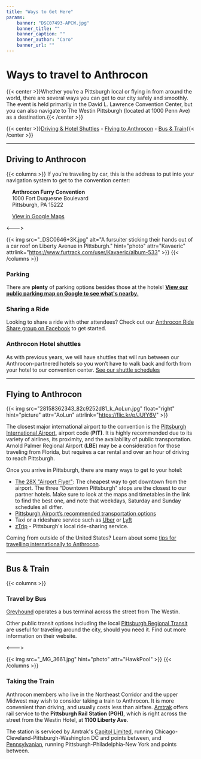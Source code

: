 ```yaml
---
title: "Ways to Get Here"
params:
    banner: "DSC07493-APCW.jpg"
    banner_title: ""
    banner_caption: ""
    banner_author: "Caro"
    banner_url: ""
---
```


# Ways to travel to Anthrocon

{{< center >}}Whether you’re a Pittsburgh local or flying in from around the world, there are several ways you can get to our city safely and smoothly. The event is held primarily in the David L. Lawrence Convention Center, but you can also navigate to The Westin Pittsburgh (located at 1000 Penn Ave) as a destination.{{< /center >}}

{{< center >}}[Driving & Hotel Shuttles](#driving-to-anthrocon) - [Flying to Anthrocon](#flying-to-anthrocon) - [Bus & Train](#bus--train){{< /center >}}

***

## Driving to Anthrocon

{{< columns >}}
If you're traveling by car, this is the address to put into your navigation system to get to the convention center:

&nbsp;&nbsp;&nbsp;&nbsp;**Anthrocon Furry Convention**<br>
&nbsp;&nbsp;&nbsp;&nbsp;1000 Fort Duquesne Boulevard<br>
&nbsp;&nbsp;&nbsp;&nbsp;Pittsburgh, PA 15222

&nbsp;&nbsp;&nbsp;&nbsp;[View in Google Maps](https://goo.gl/maps/mcDDHHA94Dwr3pwb9)

<--->

{{< img src="_DSC0646+3K.jpg" alt="A fursuiter sticking their hands out of a car roof on Liberty Avenue in Pittsburgh." hint="photo" attr="Kavaeric" attrlink="https://www.furtrack.com/user/Kavaeric/album-533" >}}
{{< /columns >}}

### Parking

There are **plenty** of parking options besides those at the hotels! [**View our public parking map on Google to see what's nearby**.](https://www.google.com/maps/d/u/9/edit?mid=17unBdeSNoGpgAQtNXWvszGHmZtnXCQmE&usp=sharing)

### Sharing a Ride

Looking to share a ride with other attendees? Check out our [Anthrocon Ride Share group on Facebook](https://www.facebook.com/groups/AnthroconRideShare) to get started.

### Anthrocon Hotel shuttles

As with previous years, we will have shuttles that will run between our Anthrocon-partnered hotels so you won’t have to walk back and forth from your hotel to our convention center. [See our shuttle schedules](/shuttle-buses)

***

## Flying to Anthrocon

{{< img src="28158362343_82c9252d81_k_AoLun.jpg" float="right" hint="picture" attr="AoLun" attrlink="https://flic.kr/p/JUfY6V" >}}

The closest major international airport to the convention is the [Pittsburgh International Airport](http://www.flypittsburgh.com/), airport code (**PIT)**. It is highly recommended due to its variety of airlines, its proximity, and the availability of public transportation. Arnold Palmer Regional Airport (**LBE**) may be a consideration for those traveling from Florida, but requires a car rental and over an hour of driving to reach Pittsburgh.

Once you arrive in Pittsburgh, there are many ways to get to your hotel:

- [The 28X "Airport Flyer"](https://www.portauthority.org/pdfs/28X.pdf): The cheapest way to get downtown from the airport. The three “Downtown Pittsburgh" stops are the closest to our partner hotels. Make sure to look at the maps and timetables in the link to find the best one, and note that weekdays, Saturday and Sunday schedules all differ.
- [Pittsburgh Airport’s recommended transportation options](https://flypittsburgh.com/pittsburgh-international-airport/ground-transport/limousines-taxis-shuttles-charter-buses/)
- Taxi or a rideshare service such as [Uber](https://www.uber.com/) or [Lyft](https://www.lyft.com/)
- [zTrip](https://www.ztrip.com/) - Pittsburgh's local ride-sharing service.

Coming from outside of the United States? Learn about some [tips for travelling internationally to Anthrocon](/guides/travelling-internationally-to-anthrocon).

***

## Bus & Train

{{< columns >}}
### Travel by Bus

[Greyhound](https://www.greyhound.com/) operates a bus terminal across the street from The Westin.

Other public transit options including the local [Pittsburgh Regional Transit](https://www.rideprt.org/inside-Pittsburgh-Regional-Transit/rider-info/how-to-ride/how-to-ride-the-bus/) are useful for traveling around the city, should you need it. Find out more information on their website.

<--->

{{< img src="_MG_3661.jpg" hint="photo" attr="HawkPool" >}}
{{< /columns >}}

### Taking the Train

Anthrocon members who live in the Northeast Corridor and the upper Midwest may wish to consider taking a train to Anthrocon. It is more convenient than driving, and usually costs less than airfare. [Amtrak](http://www.amtrak.com/) offers rail service to the **Pittsburgh Rail Station (PGH)**, which is right across the street from the Westin Hotel, at **1100 Liberty Ave**.

The station is serviced by Amtrak's [Capitol Limited](https://www.amtrak.com/capitol-limited-train), running Chicago-Cleveland-Pittsburgh-Washington DC and points between, and [Pennsylvanian](https://www.amtrak.com/pennsylvanian-train), running Pittsburgh-Philadelphia-New York and points between.
